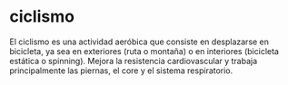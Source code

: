 # ciclismo

El ciclismo es una actividad aeróbica que consiste en desplazarse en 
bicicleta, ya sea en exteriores (ruta o montaña) o en interiores 
(bicicleta estática o spinning). Mejora la resistencia cardiovascular y 
trabaja principalmente las piernas, el core y el sistema respiratorio.
